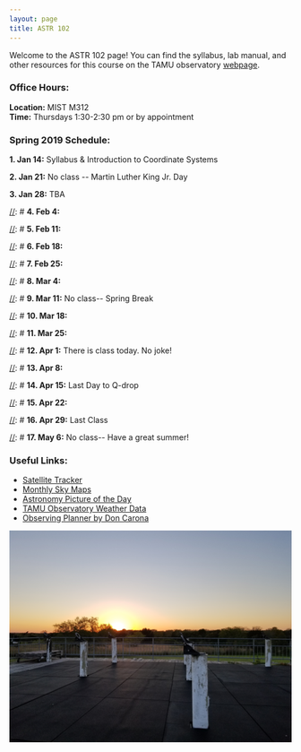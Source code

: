 ```yaml
---
layout: page
title: ASTR 102
---
```


Welcome to the ASTR 102 page! You can find the syllabus, lab manual, and other resources for this course on the TAMU observatory [webpage](http://observatory.tamu.edu/courses/observational/).

### Office Hours:
**Location:** MIST M312 <br />
**Time:** Thursdays 1:30-2:30 pm or by appointment

### Spring 2019 Schedule:

**1.  Jan 14:** Syllabus & Introduction to Coordinate Systems

[//]: # (Notes)

**2.  Jan 21:** No class -- Martin Luther King Jr. Day 

**3.  Jan 28:** TBA 

[//]: # (Notes)

[//]: # **4.  Feb 4:** 

[//]: # **5.  Feb 11:** 

[//]: # **6.  Feb 18:**

[//]: # **7.  Feb 25:**

[//]: # **8.  Mar 4:**

[//]: # **9.  Mar 11:** No class-- Spring Break

[//]: # **10.  Mar 18:** 

[//]: # **11.  Mar 25:** 

[//]: # **12.  Apr 1:** There is class today. No joke!

[//]: # **13.  Apr 8:** 

[//]: # **14.  Apr 15:** Last Day to Q-drop

[//]: # **15.  Apr 22:** 

[//]: # **16.  Apr 29:** Last Class

[//]: # **17.  May 6:** No class-- Have a great summer! 
 

### Useful Links:
* [Satellite Tracker](https://www.heavens-above.com/main.aspx?lat=30.5728&lng=-96.3667&loc=TAMU+Observatory&alt=87&tz=CST)
* [Monthly Sky Maps](http://skymaps.com/articles/index.html)
* [Astronomy Picture of the Day](https://apod.nasa.gov/apod/astropix.html)
* [TAMU Observatory Weather Data](https://www.wunderground.com/weather/us/tx/college-station/KTXCOLLE20)
* [Observing Planner by Don Carona](http://doncarona.tamu.edu/apps/planner/)

![Sunset from the TAMU teaching observatory pier](/img/20181029_183349.jpg)
